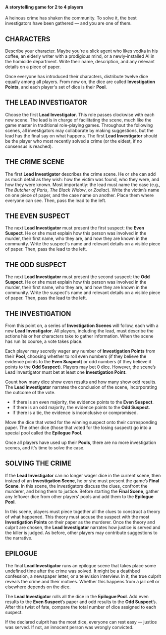 
#### A storytelling game for 2 to 4 players
A heinous crime has shaken the community. To solve it, the best investigators have been gathered — and you are one of them.

## CHARACTERS
Describe your character. Maybe you're a slick agent who likes vodka in his coffee, an elderly writer with a prodigious mind, or a newly-installed AI in the homicide department. Write their name, description, and any relevant details on a piece of paper.

Once everyone has introduced their characters, distribute twelve dice equally among all players. From now on, the dice are called **Investigation Points**, and each player's set of dice is their **Pool**.

## THE LEAD INVESTIGATOR
Choose the first **Lead Investigator**. This role passes clockwise with each new scene. The lead is in charge of facilitating the scene, much like the game master in traditional role-playing games. Throughout the following scenes, all investigators may collaborate by making suggestions, but the lead has the final say on what happens. The first **Lead Investigator** should be the player who most recently solved a crime (or the eldest, if no consensus is reached).

## THE CRIME SCENE
The first **Lead Investigator** describes the crime scene. He or she can add as much detail as they wish: how the victim was found, who they were, and how they were known. Most importantly: the lead must name the case (e.g., *The Butcher of Paris*, *The Black Widow*, or *Zodiac*). Write the victim’s name on one piece of paper, and the case name on another. Place them where everyone can see. Then, pass the lead to the left.

## THE EVEN SUSPECT
The next **Lead Investigator** must present the first suspect: the **Even Suspect**. He or she must explain how this person was involved in the murder, their first name, who they are, and how they are known in the community. Write the suspect's name and relevant details on a visible piece of paper. Then, pass the lead to the left.

## THE ODD SUSPECT
The next **Lead Investigator** must present the second suspect: the **Odd Suspect**. He or she must explain how this person was involved in the murder, their first name, who they are, and how they are known in the community. Write the suspect's name and relevant details on a visible piece of paper. Then, pass the lead to the left.

## THE INVESTIGATION
From this point on, a series of **Investigation Scenes** will follow, each with a new **Lead Investigator**. All players, including the lead, must describe the actions his or her characters take to gather information. When the scene has run its course, a vote takes place.

Each player may secretly wager any number of **Investigation Points** from their **Pool**, choosing whether to roll even numbers (if they believe the evidence points to the **Even Suspect**) or odd numbers (if they believe it points to the **Odd Suspect**). Players may bet 0 dice. However, the scene’s Lead Investigator must bet at least one **Investigation Point**.

Count how many dice show even results and how many show odd results. The **Lead Investigator** narrates the conclusion of the scene, incorporating the outcome of the vote.

* If there is an even majority, the evidence points to the **Even Suspect**.
* If there is an odd majority, the evidence points to the **Odd Suspect**.
* If there is a tie, the evidence is inconclusive or compromised.

Move the dice that voted for the winning suspect onto their corresponding paper. The other dice (those that voted for the losing suspect) go into a special pool called the **Epilogue Pool**.

Once all players have used up their **Pools**, there are no more investigation scenes, and it's time to solve the case.

## SOLVING THE CRIME
If the **Lead Investigator** can no longer wager dice in the current scene, then instead of an **Investigation Scene**, he or she must present the game’s **Final Scene**. In this scene, the investigators discuss the clues, confront the murderer, and bring them to justice. Before starting the **Final Scene**, gather any leftover dice from other players’ pools and add them to the **Epilogue Pool**.

In this scene, players must piece together all the clues to construct a theory of what happened. This theory must accuse the suspect with the most **Investigation Points** on their paper as the murderer. Once the theory and culprit are chosen, the **Lead Investigator** narrates how justice is served and the killer is judged. As before, other players may contribute suggestions to the narrative.

## EPILOGUE
The final **Lead Investigator** runs an epilogue scene that takes place some undefined time after the crime was solved. It might be a deathbed confession, a newspaper letter, or a television interview. In it, the true culprit reveals the crime and their motives. Whether this happens from a jail cell or elsewhere depends on the dice.

The **Lead Investigator** rolls all the dice in the **Epilogue Pool**. Add even results to the **Even Suspect**’s paper and odd results to the **Odd Suspect**’s. After this twist of fate, compare the total number of dice assigned to each suspect.

If the declared culprit has the most dice, everyone can rest easy — justice was served. If not, an innocent person was wrongly convicted.
